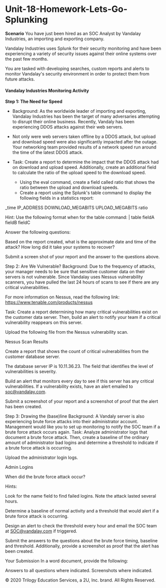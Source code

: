 # Unit-18-Homework-Lets-Go-Splunking



**Scenario**
You have just been hired as an SOC Analyst by Vandalay Industries, an importing and exporting company.


Vandalay Industries uses Splunk for their security monitoring and have been experiencing a variety of security issues against their online systems over the past few months.


You are tasked with developing searches, custom reports and alerts to monitor Vandalay's security environment in order to protect them from future attacks.



#### Vandalay Industries Monitoring Activity

**Step 1: The Need for Speed**

- Background: As the worldwide leader of importing and exporting, Vandalay Industries has been the target of many adversaries attempting to disrupt their online business. Recently, Vandaly has been experiencing DDOS attacks against their web servers.

- Not only were web servers taken offline by a DDOS attack, but upload and download speed were also significantly impacted after the outage. Your networking team provided results of a network speed run around the time of the latest DDOS attack.

-  Task: Create a report to determine the impact that the DDOS attack had on download and upload speed. Additionally, create an additional field to calculate the ratio of the upload speed to the download speed.


    -  Using the eval command, create a field called ratio that shows the ratio between the upload and download speeds.
    -  Create a report using the Splunk's table command to display the following fields in a statistics report:

_time
IP_ADDRESS
DOWNLOAD_MEGABITS
UPLOAD_MEGABITS
ratio

Hint: Use the following format when for the table command: | table fieldA  fieldB fieldC


Answer the following questions:

Based on the report created, what is the approximate date and time of the attack?
How long did it take your systems to recover?



Submit a screen shot of your report and the answer to the questions above.

Step 2: Are We Vulnerable?
Background:  Due to the frequency of attacks, your manager needs to be sure that sensitive customer data on their servers is not vulnerable. Since Vandalay uses Nessus vulnerability scanners, you have pulled the last 24 hours of scans to see if there are any critical vulnerabilities.

For more information on Nessus, read the following link: https://www.tenable.com/products/nessus


Task: Create a report determining how many critical vulnerabilities exist on the customer data server. Then, build an alert to notify your team if a critical vulnerability reappears on this server.


Upload the following file from the Nessus vulnerability scan.

Nessus Scan Results



Create a report that shows the count of critical vulnerabilities from the customer database server.

The database server IP is 10.11.36.23.
The field that identifies the level of vulnerabilities is severity.



Build an alert that monitors every day to see if this server has any critical vulnerabilities. If a vulnerability exists, have an alert emailed to soc@vandalay.com.


Submit a screenshot of your report and a screenshot of proof that the alert has been created.

Step 3: Drawing the (base)line
Background:  A Vandaly server is also experiencing brute force attacks into their administrator account. Management would like you to set up monitoring to notify the SOC team if a brute force attack occurs again.
Task: Analyze administrator logs that document a brute force attack. Then, create a baseline of the ordinary amount of administrator bad logins and determine a threshold to indicate if a brute force attack is occurring.


Upload the administrator login logs.

Admin Logins



When did the brute force attack occur?

Hints:

Look for the name field to find failed logins.
Note the attack lasted several hours.





Determine a baseline of normal activity and a threshold that would alert if a brute force attack is occurring.


Design an alert to check the threshold every hour and email the SOC team at SOC@vandalay.com if triggered.


Submit the answers to the questions about the brute force timing, baseline and threshold. Additionally, provide a screenshot as proof that the alert has been created.

Your Submission
In a word document, provide the following:

Answers to all questions where indicated.
Screenshots where indicated.


© 2020 Trilogy Education Services, a 2U, Inc. brand. All Rights Reserved.

